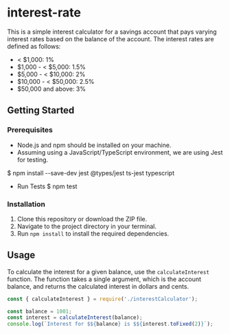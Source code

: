 # interest-rate

This is a simple interest calculator for a savings account that pays varying interest rates based on the balance of the account. The interest rates are defined as follows:

- < $1,000: 1%
- $1,000 - < $5,000: 1.5%
- $5,000 - < $10,000: 2%
- $10,000 - < $50,000: 2.5%
- $50,000 and above: 3%

## Getting Started

### Prerequisites

- Node.js and npm should be installed on your machine.
- Assuming using a JavaScript/TypeScript environment, we are using Jest for testing.

$ npm install --save-dev jest @types/jest ts-jest typescript

- Run Tests
$ npm test

### Installation

1. Clone this repository or download the ZIP file.
2. Navigate to the project directory in your terminal.
3. Run `npm install` to install the required dependencies.

## Usage

To calculate the interest for a given balance, use the `calculateInterest` function. The function takes a single argument, which is the account balance, and returns the calculated interest in dollars and cents.

```javascript
const { calculateInterest } = require('./interestCalculator');

const balance = 1001;
const interest = calculateInterest(balance);
console.log(`Interest for $${balance} is $${interest.toFixed(2)}`);
